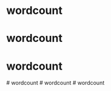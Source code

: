 # wordcount
# wordcount
# wordcount
#   w o r d c o u n t  
 #   w o r d c o u n t  
 #   w o r d c o u n t  
 